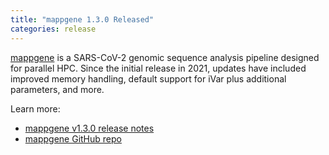 ```yaml
---
title: "mappgene 1.3.0 Released"
categories: release
---
```


[mappgene](https://github.com/LLNL/mappgene) is a SARS-CoV-2 genomic sequence analysis pipeline designed for parallel HPC. Since the initial release in 2021, updates have included improved memory handling, default support for iVar plus additional parameters, and more.

Learn more:

- [mappgene v1.3.0 release notes](https://github.com/LLNL/mappgene/releases/tag/v1.3.0)
- [mappgene GitHub repo](https://github.com/LLNL/mappgene)
